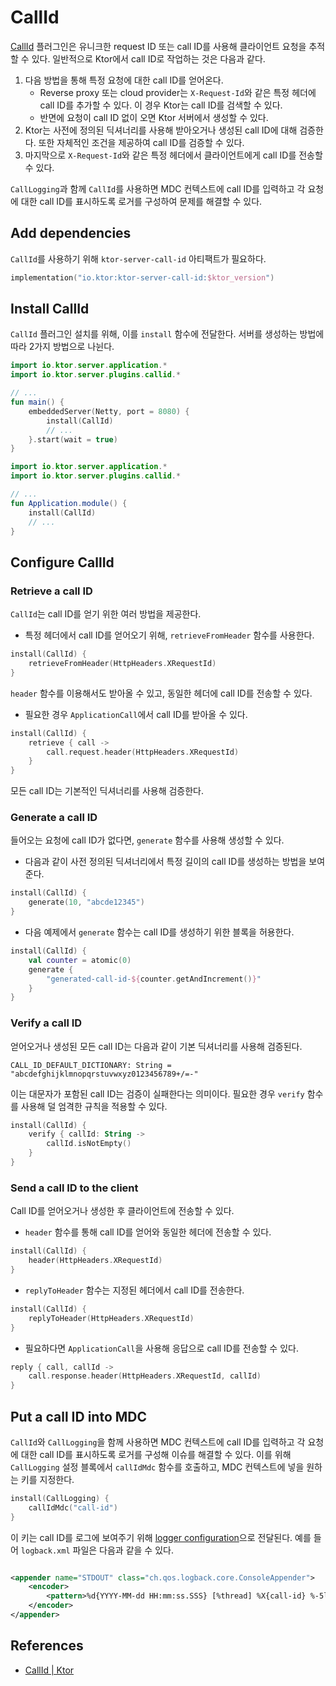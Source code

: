 # CallId

[CallId](https://api.ktor.io/ktor-server/ktor-server-plugins/ktor-server-call-id/io.ktor.server.plugins.callid/-call-id.html?_ga=2.92034522.1396641199.1655526702-658241611.1655526702&_gl=1*yzs6lj*_ga*NjU4MjQxNjExLjE2NTU1MjY3MDI.*_ga_9J976DJZ68*MTY1NTU0MTcyMi40LjEuMTY1NTU0MzI0My4w)
플러그인은 유니크한 request ID 또는 call ID를 사용해 클라이언트 요청을 추적할 수 있다. 일반적으로 Ktor에서 call ID로 작업하는 것은 다음과 같다.

1. 다음 방법을 통해 특정 요청에 대한 call ID를 얻어온다.
    * Reverse proxy 또는 cloud provider는 `X-Request-Id`와 같은 특정 헤더에 call ID를 추가할 수 있다. 이 경우 Ktor는 call ID를 검색할 수 있다.
    * 반면에 요청이 call ID 없이 오면 Ktor 서버에서 생성할 수 있다.
2. Ktor는 사전에 정의된 딕셔너리를 사용해 받아오거나 생성된 call ID에 대해 검증한다. 또한 자체적인 조건을 제공하여 call ID를 검증할 수 있다.
3. 마지막으로 `X-Request-Id`와 같은 특정 헤더에서 클라이언트에게 call ID를 전송할 수 있다.

`CallLogging`과 함께 `CallId`를 사용하면 MDC 컨텍스트에 call ID를 입력하고 각 요청에 대한 call ID를 표시하도록 로거를 구성하여 문제를 해결할 수 있다.

## Add dependencies

`CallId`를 사용하기 위해 `ktor-server-call-id` 아티팩트가 필요하다.

```kotlin
implementation("io.ktor:ktor-server-call-id:$ktor_version")
```

## Install CallId

`CallId` 플러그인 설치를 위해, 이를 `install` 함수에 전달한다. 서버를 생성하는 방법에 따라 2가지 방법으로 나뉜다.

```kotlin
import io.ktor.server.application.*
import io.ktor.server.plugins.callid.*

// ...
fun main() {
    embeddedServer(Netty, port = 8080) {
        install(CallId)
        // ...
    }.start(wait = true)
}
```

```kotlin
import io.ktor.server.application.*
import io.ktor.server.plugins.callid.*

// ...
fun Application.module() {
    install(CallId)
    // ...
}
```

## Configure CallId

### Retrieve a call ID

`CallId`는 call ID를 얻기 위한 여러 방법을 제공한다.

* 특정 헤더에서 call ID를 얻어오기 위해, `retrieveFromHeader` 함수를 사용한다.

```kotlin
install(CallId) {
    retrieveFromHeader(HttpHeaders.XRequestId)
}
```

`header` 함수를 이용해서도 받아올 수 있고, 동일한 헤더에 call ID를 전송할 수 있다.

* 필요한 경우  `ApplicationCall`에서 call ID를 받아올 수 있다.

```kotlin
install(CallId) {
    retrieve { call ->
        call.request.header(HttpHeaders.XRequestId)
    }
}
```

모든 call ID는 기본적인 딕셔너리를 사용해 검증한다.

### Generate a call ID

들어오는 요청에 call ID가 없다면, `generate` 함수를 사용해 생성할 수 있다.

* 다음과 같이 사전 정의된 딕셔너리에서 특정 길이의 call ID를 생성하는 방법을 보여준다.

```kotlin
install(CallId) {
    generate(10, "abcde12345")
}
```

* 다음 예제에서 `generate` 함수는 call ID를 생성하기 위한 블록을 허용한다.

```kotlin
install(CallId) {
    val counter = atomic(0)
    generate {
        "generated-call-id-${counter.getAndIncrement()}"
    }
}
```

### Verify a call ID

얻어오거나 생성된 모든 call ID는 다음과 같이 기본 딕셔너리를 사용해 검증된다.

```
CALL_ID_DEFAULT_DICTIONARY: String = "abcdefghijklmnopqrstuvwxyz0123456789+/=-"
```

이는 대문자가 포함된 call ID는 검증이 실패한다는 의미이다. 필요한 경우 `verify` 함수를 사용해 덜 엄격한 규칙을 적용할 수 있다.

```kotlin
install(CallId) {
    verify { callId: String ->
        callId.isNotEmpty()
    }
}
```

### Send a call ID to the client

Call ID를 얻어오거나 생성한 후 클라이언트에 전송할 수 있다.

* `header` 함수를 통해 call ID를 얻어와 동일한 헤더에 전송할 수 있다.

```kotlin
install(CallId) {
    header(HttpHeaders.XRequestId)
}
```

* `replyToHeader` 함수는 지정된 헤더에서 call ID를 전송한다.

```kotlin
install(CallId) {
    replyToHeader(HttpHeaders.XRequestId)
}
```

* 필요하다면 `ApplicationCall`을 사용해 응답으로 call ID를 전송할 수 있다.

```kotlin
reply { call, callId ->
    call.response.header(HttpHeaders.XRequestId, callId)
}
```

## Put a call ID into MDC

`CallId`와 `CallLogging`을 함께 사용하면 MDC 컨텍스트에 call ID를 입력하고 각 요청에 대한 call ID를 표시하도록 로거를 구성해 이슈를 해결할 수 있다. 이를
위해 `CallLogging` 설정 블록에서 `callIdMdc` 함수를 호출하고, MDC 컨텍스트에 넣을 원하는 키를 지정한다.

```kotlin
install(CallLogging) {
    callIdMdc("call-id")
}
```

이 키는 call ID를 로그에 보여주기 위해 [logger configuration](https://ktor.io/docs/logging.html#configure-logger)으로 전달된다. 예를
들어 `logback.xml` 파일은 다음과 같을 수 있다.

```xml

<appender name="STDOUT" class="ch.qos.logback.core.ConsoleAppender">
    <encoder>
        <pattern>%d{YYYY-MM-dd HH:mm:ss.SSS} [%thread] %X{call-id} %-5level %logger{36} - %msg%n</pattern>
    </encoder>
</appender>
```

## References

* [CallId | Ktor](https://ktor.io/docs/call-id.html)